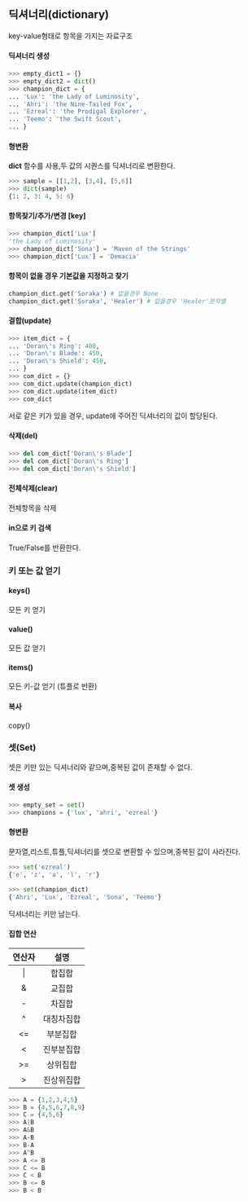 ## 딕셔너리(dictionary)

key-value형태로 항목을 가지는 자료구조

#### 딕셔너리 생성

```python
>>> empty_dict1 = {}
>>> empty_dict2 = dict()
>>> champion_dict = {
... 'Lux': 'the Lady of Luminosity',
... 'Ahri': 'the Nine-Tailed Fox',
... 'Ezreal': 'the Prodigal Explorer',
... 'Teemo': 'the Swift Scout',
... }
```

#### 형변환

**dict** 함수를 사용,두 값의 시퀀스를 딕셔너리로 변환한다.

```python
>>> sample = [[1,2], [3,4], [5,6]]
>>> dict(sample)
{1: 2, 3: 4, 5: 6}
```

#### 항목찾기/추가/변경 [key]

```python
>>> champion_dict['Lux']
'the Lady of Luminosity'
>>> champion_dict['Sona'] = 'Maven of the Strings'
>>> champion_dict['Lux'] = 'Demacia'
```

#### 항목이 없을 경우 기본값을 지정하고 찾기

```python
champion_dict.get('Soraka') # 없을경우 None
champion_dict.get('Soraka', 'Healer') # 없을경우 'Healer'문자열
```

#### 결합(update)

```python
>>> item_dict = {
... 'Doran\'s Ring': 400,
... 'Doran\'s Blade': 450,
... 'Doran\'s Shield': 450,
... }
>>> com_dict = {}
>>> com_dict.update(champion_dict)
>>> com_dict.update(item_dict)
>>> com_dict
```

서로 같은 키가 있을 경우, update에 주어진 딕셔너리의 값이 할당된다.

#### 삭제(del)

```python
>>> del com_dict['Doran\'s Blade']
>>> del com_dict['Doran\'s Ring']
>>> del com_dict['Doran\'s Shield']
```

#### 전체삭제(clear)

전체항목을 삭제

#### in으로 키 검색

True/False를 반환한다.

### 키 또는 값 얻기

#### keys()

모든 키 얻기

#### value()

모든 값 얻기

#### items()

모든 키-값 얻기 (튜플로 반환)

#### 복사

copy()

### 셋(Set)

셋은 키만 있는 딕셔너리와 같으며,중복된 값이 존재할 수 없다.

#### 셋 생성

```python
>>> empty_set = set()
>>> champions = {'lux', 'ahri', 'ezreal'}
```

#### 형변환

문자열,리스트,튜플,딕셔너리를 셋으로 변환할 수 있으며,중복된 값이 사라진다.

```python
>>> set('ezreal')
{'e', 'z', 'a', 'l', 'r'}
```

```python
>>> set(champion_dict)
{'Ahri', 'Lux', 'Ezreal', 'Sona', 'Teemo'}
```

딕셔너리는 키만 남는다.

#### 집합 연산

| 연산자 |    설명    |
| :----: | :--------: |
|   \|   |   합집합   |
|   &    |   교집합   |
|   -    |   차집합   |
|   ^    | 대칭차집합 |
|   <=   |  부분집합  |
|   <    | 진부분집합 |
|   >=   |  상위집합  |
|   >    | 진상위집합 |

```python
>>> A = {1,2,3,4,5}
>>> B = {4,5,6,7,8,9}
>>> C = {4,5,6}
>>> A|B
>>> A&B
>>> A-B
>>> B-A
>>> A^B
>>> A <= B
>>> C <= B
>>> C < B
>>> B <= B
>>> B < B
```

